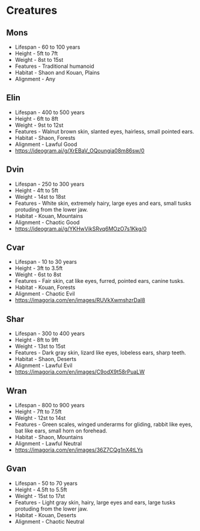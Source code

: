 # Creatures

## Mons

- Lifespan - 60 to 100 years
- Height - 5ft to 7ft
- Weight - 8st to 15st
- Features - Traditional humanoid
- Habitat - Shaon and Kouan, Plains
- Alignment - Any

## Elin

- Lifespan - 400 to 500 years
- Height - 6ft to 8ft
- Weight - 9st to 12st
- Features - Walnut brown skin, slanted eyes, hairless, small pointed ears.
- Habitat - Shaon, Forests
- Alignment - Lawful Good
- https://ideogram.ai/g/XrEBaV_OQoungia08m86sw/0

## Dvin

- Lifespan - 250 to 300 years
- Height - 4ft to 5ft
- Weight - 14st to 18st
- Features - White skin, extremely hairy, large eyes and ears, small tusks protuding from the lower jaw.
- Habitat - Kouan, Mountains
- Alignment - Chaotic Good
- https://ideogram.ai/g/YKHwVikSRvq6MOzO7s1Kkg/0

## Cvar

- Lifespan - 10 to 30 years
- Height - 3ft to 3.5ft
- Weight - 6st to 8st
- Features - Fair skin, cat like eyes, furred, pointed ears, canine tusks. 
- Habitat - Kouan, Forests
- Alignment - Chaotic Evil
- https://imagoria.com/en/images/RUVkXwmshzrDaI8

## Shar

- Lifespan - 300 to 400 years
- Height - 8ft to 9ft
- Weight - 13st to 15st
- Features - Dark gray skin, lizard like eyes, lobeless ears, sharp teeth.  
- Habitat - Shaon, Deserts
- Alignment - Lawful Evil
- https://imagoria.com/en/images/C9odX9t58rPuaLW

## Wran

- Lifespan - 800 to 900 years
- Height - 7ft to 7.5ft
- Weight - 12st to 14st
- Features - Green scales, winged underarms for gliding, rabbit like eyes, bat like ears, small horn on forehead. 
- Habitat - Shaon, Mountains
- Alignment - Lawful Neutral
- https://imagoria.com/en/images/36Z7CQg1nX4tLYs

## Gvan

- Lifespan - 50 to 70 years
- Height - 4.5ft to 5.5ft
- Weight - 15st to 17st
- Features - Light gray skin, hairy, large eyes and ears, large tusks protuding from the lower jaw.
- Habitat - Kouan, Deserts
- Alignment - Chaotic Neutral
